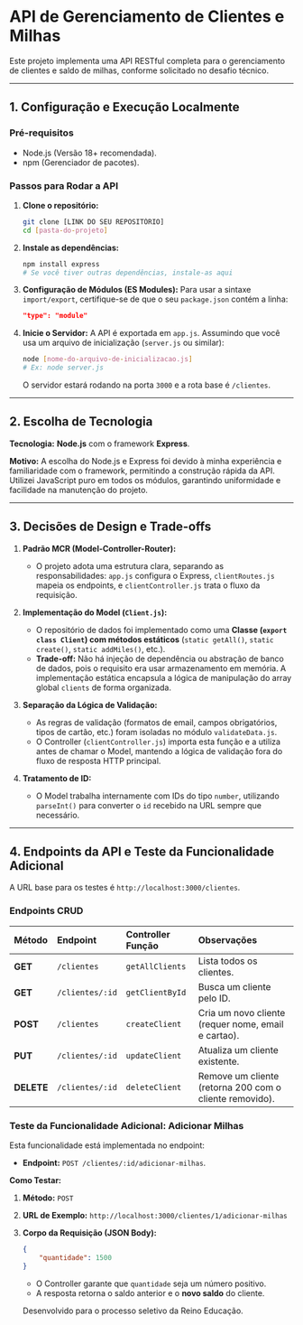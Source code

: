 # API de Gerenciamento de Clientes e Milhas

Este projeto implementa uma API RESTful completa para o gerenciamento de clientes e saldo de milhas, conforme solicitado no desafio técnico.

---

## 1. Configuração e Execução Localmente

### Pré-requisitos
* Node.js (Versão 18+ recomendada).
* npm (Gerenciador de pacotes).

### Passos para Rodar a API

1.  **Clone o repositório:**
    ```bash
    git clone [LINK DO SEU REPOSITÓRIO]
    cd [pasta-do-projeto]
    ```

2.  **Instale as dependências:**
    ```bash
    npm install express
    # Se você tiver outras dependências, instale-as aqui
    ```

3.  **Configuração de Módulos (ES Modules):**
    Para usar a sintaxe `import/export`, certifique-se de que o seu `package.json` contém a linha:
    ```json
    "type": "module"
    ```

4.  **Inicie o Servidor:**
    A API é exportada em `app.js`. Assumindo que você usa um arquivo de inicialização (`server.js` ou similar):
    ```bash
    node [nome-do-arquivo-de-inicializacao.js] 
    # Ex: node server.js
    ```
    O servidor estará rodando na porta `3000` e a rota base é `/clientes`.

---

## 2. Escolha de Tecnologia

**Tecnologia:** **Node.js** com o framework **Express**.

**Motivo:** A escolha do Node.js e Express foi devido à minha experiência e familiaridade com o framework, permitindo a construção rápida da API. Utilizei JavaScript puro em todos os módulos, garantindo uniformidade e facilidade na manutenção do projeto.

---

## 3. Decisões de Design e Trade-offs

1.  **Padrão MCR (Model-Controller-Router):**
    * O projeto adota uma estrutura clara, separando as responsabilidades: `app.js` configura o Express, `clientRoutes.js` mapeia os endpoints, e `clientController.js` trata o fluxo da requisição.

2.  **Implementação do Model (`Client.js`):**
    * O repositório de dados foi implementado como uma **Classe (`export class Client`) com métodos estáticos** (`static getAll()`, `static create()`, `static addMiles()`, etc.).
    * **Trade-off:** Não há injeção de dependência ou abstração de banco de dados, pois o requisito era usar armazenamento em memória. A implementação estática encapsula a lógica de manipulação do array global `clients` de forma organizada.

3.  **Separação da Lógica de Validação:**
    * As regras de validação (formatos de email, campos obrigatórios, tipos de cartão, etc.) foram isoladas no módulo `validateData.js`.
    * O Controller (`clientController.js`) importa esta função e a utiliza antes de chamar o Model, mantendo a lógica de validação fora do fluxo de resposta HTTP principal.

4.  **Tratamento de ID:**
    * O Model trabalha internamente com IDs do tipo `number`, utilizando `parseInt()` para converter o `id` recebido na URL sempre que necessário.

---

## 4. Endpoints da API e Teste da Funcionalidade Adicional

A URL base para os testes é `http://localhost:3000/clientes`.

### Endpoints CRUD
| Método | Endpoint | Controller Função | Observações |
| :--- | :--- | :--- | :--- |
| **GET** | `/clientes` | `getAllClients` | Lista todos os clientes. |
| **GET** | `/clientes/:id` | `getClientById` | Busca um cliente pelo ID. |
| **POST**| `/clientes` | `createClient` | Cria um novo cliente (requer nome, email e cartao). |
| **PUT** | `/clientes/:id` | `updateClient` | Atualiza um cliente existente. |
| **DELETE**| `/clientes/:id` | `deleteClient` | Remove um cliente (retorna 200 com o cliente removido). |

### Teste da Funcionalidade Adicional: Adicionar Milhas

Esta funcionalidade está implementada no endpoint:

* **Endpoint:** `POST /clientes/:id/adicionar-milhas`.

**Como Testar:**

1.  **Método:** `POST`
2.  **URL de Exemplo:** `http://localhost:3000/clientes/1/adicionar-milhas`
3.  **Corpo da Requisição (JSON Body):**
    ```json
    {
        "quantidade": 1500 
    }
    ```
    * O Controller garante que `quantidade` seja um número positivo.
    * A resposta retorna o saldo anterior e o **novo saldo** do cliente.
    
    Desenvolvido para o processo seletivo da Reino Educação.